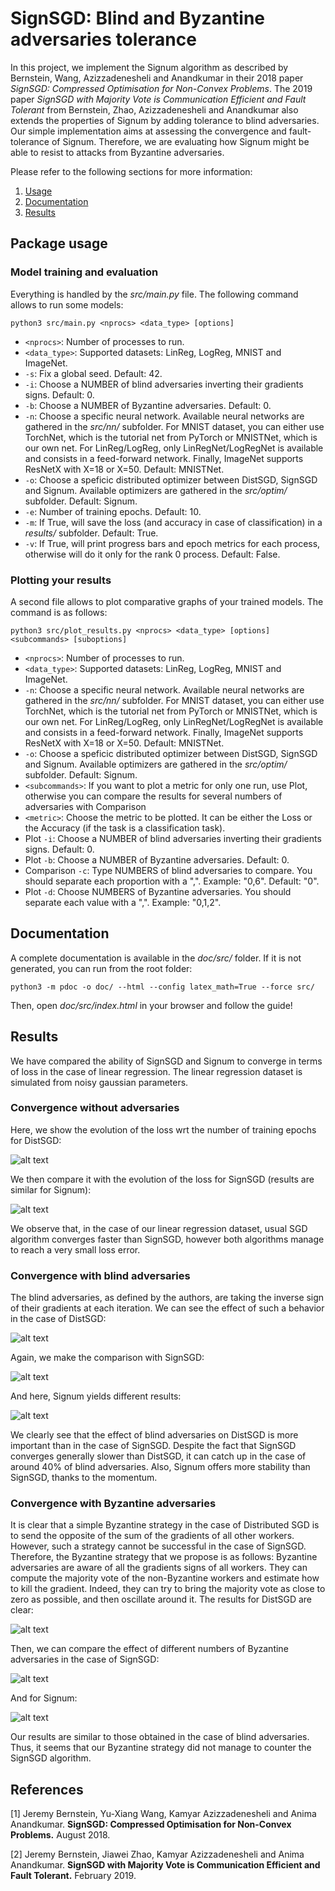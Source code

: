 # SignSGD: Blind and Byzantine adversaries tolerance

In this project, we implement the Signum algorithm as described by Bernstein, Wang, Azizzadenesheli and Anandkumar in their 2018 paper *SignSGD: Compressed Optimisation for Non-Convex Problems*. The 2019 paper *SignSGD with Majority Vote is Communication Efficient and Fault Tolerant* from Bernstein, Zhao, Azizzadenesheli and Anandkumar also extends the properties of Signum by adding tolerance to blind adversaries. Our simple implementation aims at assessing the convergence and fault-tolerance of Signum. Therefore, we are evaluating how Signum might be able to resist to attacks from Byzantine adversaries.

Please refer to the following sections for more information:

1. [Usage](#package-usage)
2. [Documentation](#documentation)
3. [Results](#our-results)

## Package usage

### Model training and evaluation

Everything is handled by the *src/main.py* file. The following command allows to run some models:

`python3 src/main.py <nprocs> <data_type> [options]`

- `<nprocs>`: Number of processes to run.
- `<data_type>`: Supported datasets: LinReg, LogReg, MNIST and ImageNet.
- `-s`: Fix a global seed. Default: 42.
- `-i`: Choose a NUMBER of blind adversaries inverting their gradients signs. Default: 0.
- `-b`: Choose a NUMBER of Byzantine adversaries. Default: 0.
- `-n`: Choose a specific neural network. Available neural networks are gathered in the *src/nn/* subfolder. For MNIST dataset, you can either use TorchNet, which is the tutorial net from PyTorch or MNISTNet, which is our own net. For LinReg/LogReg, only LinRegNet/LogRegNet is available and consists in a feed-forward network. Finally, ImageNet supports ResNetX with X=18 or X=50. Default: MNISTNet. 
- `-o`: Choose a speficic distributed optimizer between DistSGD, SignSGD and Signum. Available optimizers are gathered in the *src/optim/* subfolder. Default: Signum.
- `-e`: Number of training epochs. Default: 10.
- `-m`: If True, will save the loss (and accuracy in case of classification) in a *results/* subfolder. Default: True.
- `-v`: If True, will print progress bars and epoch metrics for each process, otherwise will do it only for the rank 0 process. Default: False.

### Plotting your results

A second file allows to plot comparative graphs of your trained models. The command is as follows:

`python3 src/plot_results.py <nprocs> <data_type> [options] <subcommands> [suboptions]`

- `<nprocs>`: Number of processes to run.
- `<data_type>`: Supported datasets: LinReg, LogReg, MNIST and ImageNet.
- `-n`: Choose a specific neural network. Available neural networks are gathered in the *src/nn/* subfolder. For MNIST dataset, you can either use TorchNet, which is the tutorial net from PyTorch or MNISTNet, which is our own net. For LinReg/LogReg, only LinRegNet/LogRegNet is available and consists in a feed-forward network. Finally, ImageNet supports ResNetX with X=18 or X=50. Default: MNISTNet. 
- `-o`: Choose a speficic distributed optimizer between DistSGD, SignSGD and Signum. Available optimizers are gathered in the *src/optim/* subfolder. Default: Signum.
- `<subcommands>`: If you want to plot a metric for only one run, use Plot, otherwise you can compare the results for several numbers of adversaries with Comparison
- `<metric>`: Choose the metric to be plotted. It can be either the Loss or the Accuracy (if the task is a classification task). 
- Plot `-i`: Choose a NUMBER of blind adversaries inverting their gradients signs. Default: 0.
- Plot `-b`: Choose a NUMBER of Byzantine adversaries. Default: 0.
- Comparison `-c`: Type NUMBERS of blind adversaries to compare. You should separate each proportion with a ",". Example: "0,6". Default: "0".
- Plot `-d`: Choose NUMBERS of Byzantine adversaries. You should separate each value with a ",". Example: "0,1,2".

## Documentation

A complete documentation is available in the *doc/src/* folder. If it is not
generated, you can run from the root folder:

`python3 -m pdoc -o doc/ --html --config latex_math=True --force src/`

Then, open *doc/src/index.html* in your browser and follow the guide!

## Results

We have compared the ability of SignSGD and Signum to converge in terms of loss in the case of linear regression. The linear regression dataset is simulated from noisy gaussian parameters.

### Convergence without adversaries

Here, we show the evolution of the loss wrt the number of training epochs for DistSGD:

![alt text](figures/distsgd_loss_base.jpg)

We then compare it with the evolution of the loss for SignSGD (results are similar for Signum):

![alt text](figures/signsgd_loss_base.jpg)

We observe that, in the case of our linear regression dataset, usual SGD algorithm converges faster than SignSGD, however both algorithms manage to reach a very small loss error.

### Convergence with blind adversaries

The blind adversaries, as defined by the authors, are taking the inverse sign of their gradients at each iteration. We can see the effect of such a behavior in the case of DistSGD:

![alt text](figures/distsgd_loss_blind.jpg)

Again, we make the comparison  with SignSGD:

![alt text](figures/signsgd_loss_blind.jpg)

And here, Signum yields different results:

![alt text](figures/signum_loss_blind.jpg)

We clearly see that the effect of blind adversaries on DistSGD is more important than in the case of SignSGD. Despite the fact that SignSGD converges generally slower than DistSGD, it can catch up in the case of around 40% of blind adversaries. Also, Signum offers more stability than SignSGD, thanks to the momentum.

### Convergence with Byzantine adversaries

It is clear that a simple Byzantine strategy in the case of Distributed SGD is to send the opposite of the sum of the gradients of all other workers. However, such a strategy cannot be successful in the case of SignSGD. Therefore, the Byzantine strategy that we propose is as follows: Byzantine adversaries are aware of all the gradients signs of all workers. They can compute the majority vote of the non-Byzantine workers and estimate how to kill the gradient. Indeed, they can try to bring the majority vote as close to zero as possible, and then oscillate around it. The results for DistSGD are clear:

![alt text](figures/distsgd_loss_byz.jpg)

Then, we can compare the effect of different numbers of Byzantine adversaries in the case of SignSGD:

![alt text](figures/signsgd_loss_byz.jpg)

And for Signum:

![alt text](figures/signum_loss_byz.jpg)

Our results are similar to those obtained in the case of blind adversaries. Thus, it seems that our Byzantine strategy did not manage to counter the SignSGD algorithm.

## References

[1] Jeremy Bernstein, Yu-Xiang Wang, Kamyar Azizzadenesheli and Anima Anandkumar. **SignSGD: Compressed Optimisation for Non-Convex Problems.** August 2018.

[2] Jeremy Bernstein, Jiawei Zhao, Kamyar Azizzadenesheli and Anima Anandkumar. **SignSGD with Majority Vote is Communication Efficient and Fault Tolerant.** February 2019. 
